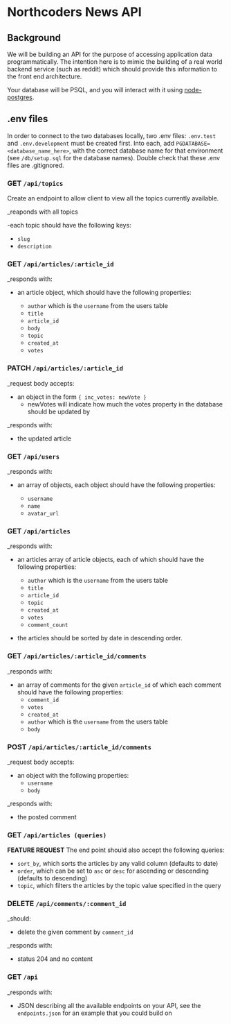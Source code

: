 # Northcoders News API

## Background

We will be building an API for the purpose of accessing application data programmatically. The intention here is to mimic the building of a real world backend service (such as reddit) which should provide this information to the front end architecture.

Your database will be PSQL, and you will interact with it using [node-postgres](https://node-postgres.com/).

## .env files

In order to connect to the two databases locally, two .env files: `.env.test` and `.env.development` must be created first. Into each, add `PGDATABASE=<database_name_here>`, with the correct database name for that environment (see `/db/setup.sql` for the database names). Double check that these .env files are .gitignored.


### **GET** `/api/topics`

Create an endpoint to allow client to view all the topics currently available.

_reaponds with all topics

-each topic should have the following keys:

  - `slug`
  - `description`

### **GET** `/api/articles/:article_id`

_responds with:

- an article object, which should have the following properties:

  - `author` which is the `username` from the users table
  - `title`
  - `article_id`
  - `body`
  - `topic`
  - `created_at`
  - `votes`

### **PATCH** `/api/articles/:article_id`

_request body accepts:

- an object in the form `{ inc_votes: newVote }`
  - newVotes will indicate how much the votes property in the database should be updated by

_responds with:

- the updated article

### **GET** `/api/users`

_responds with:

- an array of objects, each object should have the following properties:

  - `username`
  - `name`
  - `avatar_url`

### **GET** `/api/articles`

_responds with:

- an articles array of article objects, each of which should have the following properties:
  - `author` which is the `username` from the users table
  - `title`
  - `article_id`
  - `topic`
  - `created_at`
  - `votes`
  - `comment_count` 

- the articles should be sorted by date in descending order.

### **GET** `/api/articles/:article_id/comments`

_responds with:

- an array of comments for the given `article_id` of which each comment should have the following properties:
  - `comment_id`
  - `votes`
  - `created_at`
  - `author` which is the `username` from the users table
  - `body`

### **POST** `/api/articles/:article_id/comments`

_request body accepts:

- an object with the following properties:
  - `username`
  - `body`
  
_responds with:

- the posted comment

### **GET** `/api/articles (queries)`

**FEATURE REQUEST**
The end point should also accept the following queries:

- `sort_by`, which sorts the articles by any valid column (defaults to date)
- `order`, which can be set to `asc` or `desc` for ascending or descending (defaults to descending)
- `topic`, which filters the articles by the topic value specified in the query

### **DELETE** `/api/comments/:comment_id`

_should:

- delete the given comment by `comment_id`

_responds with:

- status 204 and no content

### **GET** `/api`

_responds with:

- JSON describing all the available endpoints on your API, see the `endpoints.json` for an  example that you could build on

